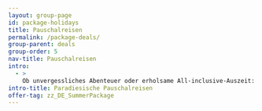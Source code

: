 ```yaml
---
layout: group-page
id: package-holidays
title: Pauschalreisen
permalink: /package-deals/
group-parent: deals
group-order: 5
nav-title: Pauschalreisen
intro:
  - >
    Ob unvergessliches Abenteuer oder erholsame All-inclusive-Auszeit: In unserem Spätsommer-Sale finden Sie fantastische Pauschalreisen für jeden Geschmack. Buchen Sie jetzt ganz entspannt und ohne Planungsstress.
intro-title: Paradiesische Pauschalreisen
offer-tag: zz_DE_SummerPackage
---
```

